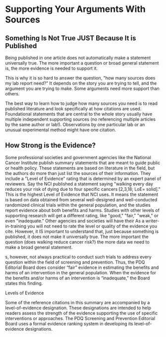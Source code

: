 # Supporting Your Arguments With Sources 


## Something Is Not True JUST Because It is Published
Being published in one article does not automatically make a statement universally true. The more important a question or broad general statement is, the more evidence is needed to support it.

This is why it is so hard to answer the question, "how many sources does my lab report need?" It depends on the story you are trying to tell, and the argument you are trying to make. Some arguments need more support than others. 

The best way to learn how to judge how many sources you need is to read published literature and look specifically at how citations are used. Foundational statements that are central to the whole story usually have multiple independent supporting sources (no referencing multiple articles by the same author or lab!). Observations by one particular lab or an unusual experimental method might have one citation. 

## How Strong is the Evidence?
Some professional societies and government agencies like the National Cancer Institute publish summary statements that are meant to guide public or health policy. These statements are based on literature in the field, but the authors do more than just list the sources of their information. They include a "Level of Evidence" rating that is determined by an expert panel of reviewers. Say the NCI published a statement saying "walking every day reduces your risk of dying due to four specific cancers [2,3,18; LoE= solid]." This is the highest Level of Evidence that NCI uses. It means the statement is based on data obtained from several well-designed and well-conducted randomized clinical trials within the general population, and the studies report evidence about both benefits and harms. Studies with other levels of supporting research will get a different rating, like "good," "fair," "weak," or even "inadequate." Other agencies and societies will have their  As a writer-in-training you will not need to rate the level or quality of the evidence you cite. However, it IS important to understand that, just because something is published, it does not make it universally true. The more important the question (does walking reduce cancer risk?) the more data we need to make a broad general statement. 

s, however, not always practical to conduct such trials to address every question within the field of screening and prevention. Thus, the PDQ Editorial Board does consider “fair” evidence in estimating the benefits and harms of an intervention in the general population. When the evidence for the benefits and/or harms of an intervention is “inadequate,” the Board states this finding.

Levels of Evidence

Some of the reference citations in this summary are accompanied by a level-of-evidence designation. These designations are intended to help readers assess the strength of the evidence supporting the use of specific interventions or approaches. The PDQ Screening and Prevention Editorial Board uses a formal evidence ranking system in developing its level-of-evidence designations.
